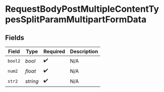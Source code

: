 # RequestBodyPostMultipleContentTypesSplitParamMultipartFormData


## Fields

| Field              | Type               | Required           | Description        |
| ------------------ | ------------------ | ------------------ | ------------------ |
| `bool2`            | *bool*             | :heavy_check_mark: | N/A                |
| `num2`             | *float*            | :heavy_check_mark: | N/A                |
| `str2`             | *string*           | :heavy_check_mark: | N/A                |